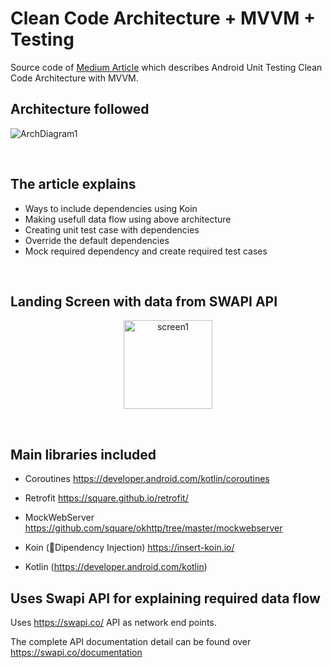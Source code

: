 # Clean Code Architecture +  MVVM +  Testing

Source code of [Medium Article](https://medium.com/@sreeharikv112/android-unit-testing-clean-code-architecture-with-mvvm-73eb2992cab7) which describes Android Unit Testing Clean Code Architecture with MVVM.


## Architecture followed

![ArchDiagram1](https://user-images.githubusercontent.com/39777674/71248284-78d00800-2340-11ea-9077-080e29a8c918.png)

<br>

## The article explains 


- Ways to include dependencies using Koin 
- Making usefull data flow using above architecture 
- Creating unit test case with dependencies
- Override the default dependencies 
- Mock required dependency and create required test cases 

<br>

## Landing Screen with data from SWAPI API
<p align="center">
<img width="142" alt="screen1" src="https://user-images.githubusercontent.com/39777674/71302211-774d2100-23ce-11ea-8e7b-efe51e7a1d4d.png">
</p>
<br>

## Main libraries included

- Coroutines https://developer.android.com/kotlin/coroutines

- Retrofit https://square.github.io/retrofit/

- MockWebServer https://github.com/square/okhttp/tree/master/mockwebserver

- Koin (💉Dipendency Injection) https://insert-koin.io/

- Kotlin (https://developer.android.com/kotlin)

## Uses Swapi API for explaining required data flow 

Uses https://swapi.co/  API as network end points. 

The complete API documentation detail can be found over https://swapi.co/documentation
